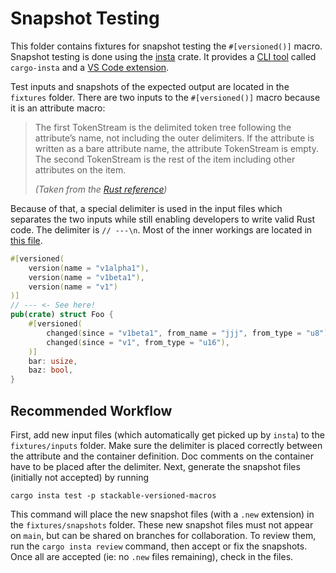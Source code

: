 # Snapshot Testing

This folder contains fixtures for snapshot testing the `#[versioned()]` macro. Snapshot testing is
done using the [insta] crate. It provides a [CLI tool][insta-cli] called `cargo-insta` and a
[VS Code extension][insta-ext].

Test inputs and snapshots of the expected output are located in the `fixtures` folder. There are two
inputs to the `#[versioned()]` macro because it is an attribute macro:

> The first TokenStream is the delimited token tree following the attribute’s name, not including
> the outer delimiters. If the attribute is written as a bare attribute name, the attribute
> TokenStream is empty. The second TokenStream is the rest of the item including other attributes on
> the item.
>
> _(Taken from the [Rust reference][rust-ref])_

Because of that, a special delimiter is used in the input files which separates the two inputs while
still enabling developers to write valid Rust code. The delimiter is `// ---\n`. Most of the inner
workings are located in [this file](../src/test_utils.rs).

```rust
#[versioned(
    version(name = "v1alpha1"),
    version(name = "v1beta1"),
    version(name = "v1")
)]
// --- <- See here!
pub(crate) struct Foo {
    #[versioned(
        changed(since = "v1beta1", from_name = "jjj", from_type = "u8"),
        changed(since = "v1", from_type = "u16"),
    )]
    bar: usize,
    baz: bool,
}
```

## Recommended Workflow

First, add new input files (which automatically get picked up by `insta`) to the `fixtures/inputs`
folder. Make sure the delimiter is placed correctly between the attribute and the container
definition. Doc comments on the container have to be placed after the delimiter. Next, generate the
snapshot files (initially not accepted) by running

```shell
cargo insta test -p stackable-versioned-macros
```

This command will place the new snapshot files (with a `.new` extension) in the `fixtures/snapshots`
folder. These new snapshot files must not appear on `main`, but can be shared on branches for
collaboration. To review them, run the `cargo insta review` command, then accept or fix the
snapshots. Once all are accepted (ie: no `.new` files remaining), check in the files.

[rust-ref]: https://doc.rust-lang.org/reference/procedural-macros.html#attribute-macros
[insta-ext]: https://insta.rs/docs/vscode/
[insta-cli]: https://insta.rs/docs/cli/
[insta]: https://insta.rs/
